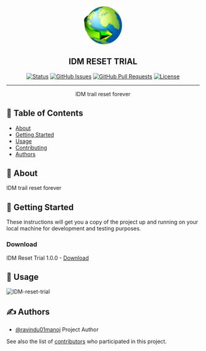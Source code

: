 <p align="center">
  <a href="" rel="noopener">
 <img width=100px height=100px src="./idm-logo.png" alt="IDM RESET TRAIL"></a>
</p>

<h2 align="center">IDM RESET TRIAL</h2>

<div align="center">

[![Status](https://img.shields.io/badge/status-active-success.svg)]()
[![GitHub Issues](https://img.shields.io/github/issues/SL-CODE-LORDS/IDM-RESET-TRIAL.svg)](https://github.com/SL-CODE-LORDS/IDM-RESET-TRIAL/issues)
[![GitHub Pull Requests](https://img.shields.io/github/issues-pr/SL-CODE-LORDS/IDM-RESET-TRIAL.svg)](https://github.com/SL-CODE-LORDS/IDM-RESET-TRIAL/pulls)
[![License](https://img.shields.io/badge/license-MIT-blue.svg)](/LICENSE)

</div>

---

<p align="center"> IDM trail reset forever
    <br>
</p>

## 📝 Table of Contents

- [About](#about)
- [Getting Started](#getting_started)
- [Usage](#usage)
- [Contributing](../CONTRIBUTING.md)
- [Authors](#authors)

## 🧐 About <a name = "about"></a>

IDM trail reset forever

## 🏁 Getting Started <a name = "getting_started"></a>

These instructions will get you a copy of the project up and running on your local machine for development and testing purposes.

### Download

IDM Reset Trial 1.0.0 - [Download](https://github.com/SL-CODE-LORDS/IDM-RESET-TRIAL/releases/download/idm-reset-trial/IDM-Reset-trial.exe)

## 🎈 Usage <a name="usage"></a>

![IDM-reset-trial](https://i.imgur.com/xUGaHMK.gif)

## ✍️ Authors <a name = "authors"></a>

- [@ravindu01manoj](https://github.com/ravindu01manoj) Project Author

See also the list of [contributors](https://github.com/SL-CODE-LORDS/IDM-RESET-TRIAL/contributors) who participated in this project.